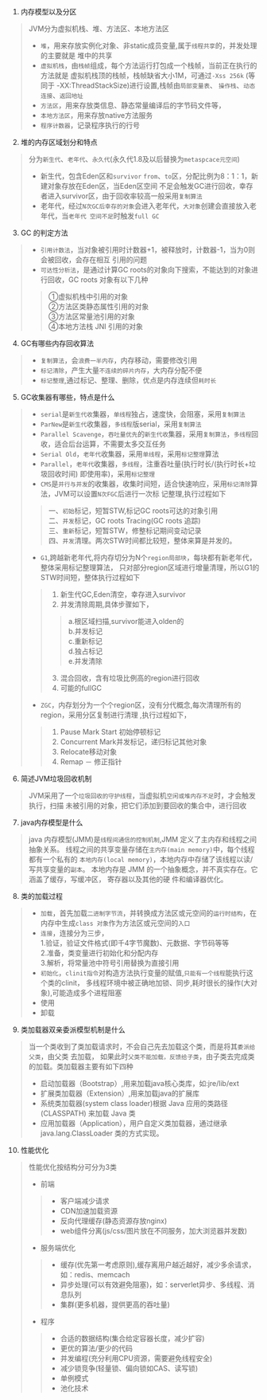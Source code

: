 1. 内存模型以及分区
> JVM分为虚拟机栈、堆、方法区、本地方法区
>- `堆`，用来存放实例化对象、非static成员变量,属于`线程共享`的，并发处理的主要就是
> 堆中的共享
>- `虚拟机栈`，由`栈帧`组成，每个方法运行打包成一个栈帧，当前正在执行的方法就是
>虚拟机栈顶的栈帧，栈帧缺省大小1M，可通过`-Xss 256k` (等同于 -XX:ThreadStackSize)进行设置,栈帧由`局部变量表`、
>`操作栈`、`动态连接`、`返回地址`
>- `方法区`，用来存放类信息、静态常量编译后的字节码文件等，
>- `本地方法区`，用来存放native方法服务
>- `程序计数器`，记录程序执行的行号
2. 堆的内存区域划分和特点
> 分为`新生代`、`老年代`、`永久代`(永久代1.8及以后替换为`metaspcace元空间`)
>- 新生代，包含Eden区和`survivor` `from`、`to`区，分配比例为8：1：1，新建对象存放在Eden区，当Eden区空间
>不足会触发GC进行回收，幸存者进入survivor区，由于回收率较高一般采用`复制算法`
>- 老年代，经过`N次GC后幸存的对象`会进入老年代，`大对象`创建会直接放入老年代，当`老年代
>空间不足`时触发`full GC`
3. GC 的判定方法
>- `引用计数法`，当对象被引用时计数器+1，被释放时，计数器-1，当为0则会被回收，会存在相互
> 引用的问题
>- `可达性分析法`，是通过计算GC roots的对象向下搜索，不能达到的对象进行回收，GC roots
> 对象有以下几种<br>
>> ①虚拟机栈中引用的对象<br>
>> ②方法区类静态属性引用的对象<br>
>> ③方法区常量池引用的对象<br>
>> ④本地方法栈 JNI 引用的对象<br>
4. GC有哪些内存回收算法
>- `复制算法`，会`浪费一半内存`，内存移动，需要修改引用
>- `标记清除`，产生大量`不连续的碎片内存`，大内存分配不便
>- `标记整理`,通过标记、整理、删除，优点是内存连续但`耗时长`
5. GC收集器有哪些，特点是什么
>- `serial`是`新生代收`集器，`单线程`独占，速度快，会阻塞，采用`复制算法`
>- `ParNew`是`新生代`收集器，`多线程`版serial，采用`复制算法`
>- `Parallel Scavenge`，`吞吐量优先`的`新生代收`集器，采用`复制算法`，`多线程`回收，适合后台运算，不需要太多交互任务
>- `Serial Old`，`老年代`收集器，采用`单线程`，采用`标记整理`算法
>- `Parallel`，`老年代`收集器，`多线程`，注重吞吐量(执行时长/(执行时长+垃圾回收时间) 即使用率)，采用`标记整理`
>- `CMS`是`并行与并发`的收集器，收集时间短，适合快速响应，采用`标记清除`算法，JVM可以设置`N次FGC`后进行一次标
> 记整理,执行过程如下<br>
>> 一、`初始`标记，短暂STW,标记GC roots可达的对象引用<br>
>> 二、`并发`标记，GC roots Tracing(GC roots 追踪)<br>
>> 三、`重新`标记，短暂STW，修整标记期间变动记录<br>
>> 四、`并发`清理。两次STW时间都比较短，整体来算是并发的。<br>
>- `G1`,跨越新老年代,将内存切分为N个`region局部块`，每块都有新老年代，整体采用标记整理算法，
> 只对部分region区域进行增量清理，所以G1的STW时间短，整体执行过程如下
>>1. 新生代GC,Eden清空，幸存进入survivor<br>
>>2. 并发清除周期,具体步骤如下，<br>
>>>a.根区域扫描,survivor能进入olden的<br>
>>>b.并发标记<br>
>>>c.重新标记<br>
>>>d.独占标记<br>
>>>e.并发清除<br>
>>3. 混合回收，含有垃圾比例高的region进行回收<br>
>>4. 可能的fullGC<br>
>- `ZGC`，内存划分为一个个region区，没有分代概念,每次清理所有的region，采用分区复制进行清理
> ,执行过程如下，
>>1. Pause Mark Start 初始停顿标记
>>2. Concurrent Mark并发标记，递归标记其他对象
>>3. Relocate移动对象
>>4. Remap － 修正指针
6. 简述JVM垃圾回收机制
> JVM采用了一个`垃圾回收的守护线程`，当虚拟机`空闲或堆内存不足`时，才会触发执行，扫描
> 未被引用的对象，把它们添加到要回收的集合中，进行回收
7. java内存模型是什么
>java 内存模型(JMM)是`线程间通信的控制机制`,JMM 定义了主内存和线程之间抽象关系。
>线程之间的共享变量存储在`主内存(main memory)`中，每个线程都有一个私有的
>`本地内存(local memory)`，本地内存中存储了该线程以读/写共享变量的`副本`。
>本地内存是 JMM 的一个抽象概念，并不真实存在。它涵盖了缓存，写缓冲区，
>寄存器以及其他的硬 件和编译器优化。
8. 类的加载过程
>- `加载`，首先加载`二进制字节流`，并转换成方法区或元空间的`运行时结构`，在内存中生成`class
> 对象`作为方法区或元空间的`入口`
>- `连接`，连接分为三步，<br>
>1.验证，验证文件格式(即千4字节魔数)、元数据、字节码等等<br>
>2.准备，类变量进行初始化和分配内存<br>
>3.解析，将常量池中符号引用替换为直接引用<br>
>- `初始化`，`clinit指令`对构造方法执行变量的赋值,`只能有一个线程`能执行这个类的clinit，
>多线程环境中被正确地加锁、同步,耗时很长的操作(大对象),可能造成多个进程阻塞
>- 使用
>- 卸载
9. 类加载器双亲委派模型机制是什么
> 当一个类收到了类加载请求时，不会自己先去加载这个类，而是将其`委派给父类`，由父类 去加载，
>如果此时`父类不能加载，反馈给子类`，由子类去完成类的加载。类加载器主要有如下四种
>- 启动加载器（Bootstrap）,用来加载java核心类库，如:jre/lib/ext
>- 扩展类加载器（Extension）,用来加载java的扩展库
>- 系统类加载器(system class loader)根据 Java 应用的类路径(CLASSPATH) 来加载 Java 类
>- 应用加载器（Application），用户自定义类加载器，通过继承 java.lang.ClassLoader 类的方式实现。
10. 性能优化
>性能优化按结构分可分为3类
>- 前端
>>+ 客户端减少请求
>>+ CDN加速加载资源
>>+ 反向代理缓存(静态资源存放nginx)
>>+ web组件分离(js/css/图片放在不同服务，加大浏览器并发数)
>- 服务端优化
>>+ 缓存(优先第一考虑原则),缓存离用户越近越好，减少多余请求，如：redis、memcach
>>+ 异步处理(可以有效避免阻塞)，如：serverlet异步、多线程、消息队列
>>+ 集群(更多机器，提供更高的吞吐量)
>- 程序
>>+ 合适的数据结构(集合给定容器长度，减少扩容)
>>+ 更优的算法/更少的代码
>>+ 并发编程(充分利用CPU资源，需要避免线程安全)
>>+ 减少锁竞争(轻量锁、偏向锁如CAS、读写锁)
>>+ 单例模式
>>+ 池化技术